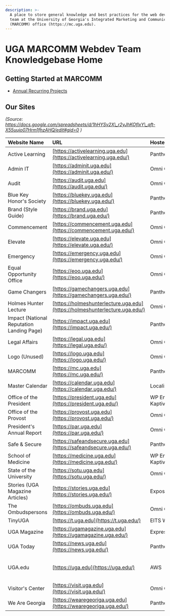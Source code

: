 ```yaml
---
description: >-
  A place to store general knowledge and best practices for the web development
  team at the University of Georgia's Integrated Marketing and Communications
  (MARCOMM) office (https://mc.uga.edu).
---
```


# UGA MARCOMM Webdev Team Knowledgebase Home

## Getting Started at MARCOMM

* [Annual Recurring Projects](annual-recurring-projects.md)

## Our Sites

_(Source: https://docs.google.com/spreadsheets/d/1hHYSv2X\_r2yJhKOflxY\_qft-X55uujo07Hrm1fhzAHQ/edit#gid=0 )_

|Website Name|URL|Hosted On|Host|Maintain|Built|GIT|Tag Manager Container|GA Property|
|:----|:----|:----|:----|:----|:----|:----|:----|:----|
|Active Learning|[https://activelearning.uga.edu](https://activelearning.uga.edu/)|Pantheon|true|true|true|none|https://tagmanager.google.com/#/container/accounts/270367539/containers/92313611/workspaces/3|https://analytics.google.com/analytics/web/#/p328028045/reports/home|
|Admin IT|[https://adminit.uga.edu](https://adminit.uga.edu/)|Omni CMS|false|true|false| | | |
|Audit|[https://audit.uga.edu](https://audit.uga.edu/)|Omni CMS|false|true|false| | | |
|Blue Key Honor's Society|[https://bluekey.uga.edu](https://bluekey.uga.edu/)|Pantheon|false|true|false| |https://tagmanager.google.com/#/container/accounts/270367539/containers/12441450/workspaces/6|https://analytics.google.com/analytics/web/#/p383893323/reports/home|
|Brand (Style Guide)|[https://brand.uga.edu](https://brand.uga.edu/)|Pantheon|false|true|false| |https://tagmanager.google.com/#/container/accounts/270367539/containers/2552717/workspaces/20|https://analytics.google.com/analytics/web/#/p342298693/reports/intelligenthome|
|Commencement|[https://commencement.uga.edu](https://commencement.uga.edu/)|Omni CMS|false|true|false| |https://tagmanager.google.com/#/container/accounts/270367539/containers/119182098/workspaces/4|https://analytics.google.com/analytics/web/#/p382679624/reports/intelligenthome|
|Elevate|[https://elevate.uga.edu](https://elevate.uga.edu/)|Omni CMS|false|true|false| |https://tagmanager.google.com/#/container/accounts/270367539/containers/6672948/workspaces/7|https://analytics.google.com/analytics/web/#/p384248989/reports/intelligenthome|
|Emergency|[https://emergency.uga.edu](https://emergency.uga.edu/)|Omni CMS|false|true|false| | | |
|Equal Opportunity Office|[https://eoo.uga.edu](https://eoo.uga.edu/)|Omni CMS|false|true|false| | | |
|Game Changers|[https://gamechangers.uga.edu](https://gamechangers.uga.edu/)|Pantheon|false|true|false| |https://tagmanager.google.com/#/container/accounts/270367539/containers/165667552/workspaces/2|https://analytics.google.com/analytics/web/#/p406573713/reports/intelligenthome|
|Holmes Hunter Lecture|[https://holmeshunterlecture.uga.edu](https://holmeshunterlecture.uga.edu/)|Omni CMS|false|true|false| | | |
|Impact (National Reputation Landing Page)|[https://impact.uga.edu](https://impact.uga.edu/)|Pantheon|false|true|false| |https://tagmanager.google.com/#/container/accounts/270367539/containers/174764628/workspaces/19|https://analytics.google.com/analytics/web/#/p419819708/reports/home|
|Legal Affairs|[https://legal.uga.edu](https://legal.uga.edu/)|Omni CMS|false|true|false| | | |
|Logo (Unused)|[https://logo.uga.edu](https://logo.uga.edu/)|Omni CMS|false|true|false| |https://tagmanager.google.com/#/container/accounts/270367539/containers/2552877/workspaces/8|https://analytics.google.com/analytics/web/#/p385457903/reports/intelligenthome|
|MARCOMM|[https://mc.uga.edu](https://mc.uga.edu/)|Pantheon|false|true|false| |https://tagmanager.google.com/#/container/accounts/270367539/containers/2424669/workspaces/1000004|https://analytics.google.com/analytics/web/#/a2622296p384348276/admin/streams/table/|
|Master Calendar|[https://calendar.uga.edu](https://calendar.uga.edu/)|Localist|false|true|false| |https://tagmanager.google.com/#/container/accounts/270367539/containers/119181113/workspaces/4|https://analytics.google.com/analytics/web/#/p382670834/reports/intelligenthome|
|Office of the President|[https://president.uga.edu](https://president.uga.edu/)|WP Engine via Kaptiv8|false|true|false| |https://tagmanager.google.com/#/container/accounts/270367539/containers/119182098/workspaces/4|https://analytics.google.com/analytics/web/#/p382679624/reports/intelligenthome|
|Office of the Provost|[https://provost.uga.edu](https://provost.uga.edu/)|Omni CMS|false|true|false| |https://tagmanager.google.com/#/container/accounts/270367539/containers/119182098/workspaces/4|https://analytics.google.com/analytics/web/#/p382679624/reports/intelligenthome|
|President's Annual Report|[https://par.uga.edu](https://par.uga.edu/)|Omni CMS|false|true|false| | | |
|Safe & Secure|[https://safeandsecure.uga.edu](https://safeandsecure.uga.edu/)|Pantheon|false|true|false| |https://tagmanager.google.com/#/container/accounts/270367539/containers/8996211/workspaces/9|https://analytics.google.com/analytics/web/#/p366355448/reports/intelligenthome|
|School of Medicine|[https://medicine.uga.edu](https://medicine.uga.edu/)|WP Engine via Kaptiv8|false|true|false| |https://tagmanager.google.com/#/container/accounts/270367539/containers/180779513/workspaces/3|https://analytics.google.com/analytics/web/#/p433200230/reports/intelligenthome|
|State of the University|[https://sotu.uga.edu](https://sotu.uga.edu/)|Omni CMS|false|true|false| | | |
|Stories (UGA Magazine Articles)|[https://stories.uga.edu](https://stories.uga.edu/)|Exposure|false|true|false| |https://tagmanager.google.com/#/container/accounts/270367539/containers/48368640/workspaces/5|https://analytics.google.com/analytics/web/#/p279130243/reports/intelligenthome|
|The Ombudspersons|[https://ombuds.uga.edu](https://ombuds.uga.edu/)|Omni CMS|false|true|false| | | |
|TinyUGA|[https://t.uga.edu](https://t.uga.edu/)|EITS Web Server|false|true|false| |https://tagmanager.google.com/#/container/accounts/270367539/containers/13571981/workspaces/9|https://analytics.google.com/analytics/web/#/p275500818/reports/intelligenthome|
|UGA Magazine|[https://ugamagazine.uga.edu](https://ugamagazine.uga.edu/)|ExpressionEngine|false|true|false| |https://tagmanager.google.com/#/container/accounts/270367539/containers/2776123/workspaces/13|https://analytics.google.com/analytics/web/#/p384266797/reports/intelligenthome|
|UGA Today|[https://news.uga.edu](https://news.uga.edu/)|Pantheon|false|true|false| |https://tagmanager.google.com/#/container/accounts/270367539/containers/119185083/workspaces/5|https://analytics.google.com/analytics/web/#/p382674197/reports/intelligenthome|
|UGA.edu|[https://uga.edu](https://uga.edu/)|AWS|false|true|false| |Carnegie: https://tagmanager.google.com/#/container/accounts/270367539/containers/2384436/workspaces/1000099 Main: https://tagmanager.google.com/#/container/accounts/270367539/containers/119182773/workspaces/4|https://analytics.google.com/analytics/web/#/p382694208/reports/intelligenthome|
|Visitor's Center|[https://visit.uga.edu](https://visit.uga.edu/)|Omni CMS|false|true|false| |https://tagmanager.google.com/#/container/accounts/270367539/containers/119181113/workspaces/4|https://analytics.google.com/analytics/web/#/p382670834/reports/intelligenthome|
|We Are Georgia|[https://wearegeoriga.uga.edu](https://wearegeoriga.uga.edu/)|Pantheon|false|true|false| |https://tagmanager.google.com/#/container/accounts/270367539/containers/175093798/workspaces/12|https://analytics.google.com/analytics/web/#/a2622296p422915534/admin/streams/table/|